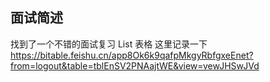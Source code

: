 ## 面试简述

找到了一个不错的面试复习 List 表格
这里记录一下
https://bitable.feishu.cn/app8Ok6k9qafpMkgyRbfgxeEnet?from=logout&table=tblEnSV2PNAajtWE&view=vewJHSwJVd

